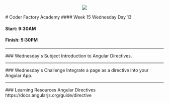 <p align="center"><img src="https://github.com/coder-factory-academy/cf-guidline-css/blob/master/CFA.png"></p>
# Coder Factory Academy
#### Week 15 Wednesday Day 13

#### Start: 9:30AM
#### Finish: 5:30PM
<hr>
### Wednesday's Subject
Introduction to Angular Directives.


<hr>
### Wednesday's Challenge
Integrate a page as a directive into your Angular App.

<hr>
### Learning Resources
Angular Directives <br>
https://docs.angularjs.org/guide/directive

